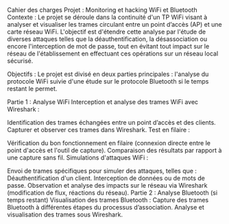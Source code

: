 Cahier des charges
Projet : Monitoring et hacking WiFi et Bluetooth
Contexte :
Le projet se déroule dans la continuité d'un TP WiFi visant à analyser et visualiser les trames circulant entre un point d’accès (AP) et une carte réseau WiFi. L'objectif est d'étendre cette analyse par l'étude de diverses attaques telles que la déauthentification, la désassociation ou encore l'interception de mot de passe, tout en évitant tout impact sur le réseau de l'établissement en effectuant ces opérations sur un réseau local sécurisé.

Objectifs :
Le projet est divisé en deux parties principales : l'analyse du protocole WiFi suivie d'une étude sur le protocole Bluetooth si le temps restant le permet.

Partie 1 : Analyse WiFi
Interception et analyse des trames WiFi avec Wireshark :

Identification des trames échangées entre un point d’accès et des clients.
Capturer et observer ces trames dans Wireshark.
Test en filaire :

Vérification du bon fonctionnement en filaire (connexion directe entre le point d'accès et l'outil de capture).
Comparaison des résultats par rapport à une capture sans fil.
Simulations d'attaques WiFi :

Envoi de trames spécifiques pour simuler des attaques, telles que :
Déauthentification d'un client.
Interception de données ou de mots de passe.
Observation et analyse des impacts sur le réseau via Wireshark (modification de flux, réactions du réseau).
Partie 2 : Analyse Bluetooth (si temps restant)
Visualisation des trames Bluetooth :
Capture des trames Bluetooth à différentes étapes du processus d’association.
Analyse et visualisation des trames sous Wireshark.
